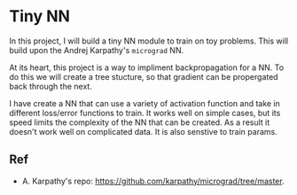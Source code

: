 # Tiny NN 

In this project, I will build a tiny NN module to train on toy problems. This will build upon the Andrej Karpathy's `micrograd` NN. 

At its heart, this project is a way to impliment backpropagation for a NN. To do this we will create a tree stucture, so that gradient can be propergated back through the next.  

I have create a NN that can use a variety of activation function and take in different loss/error functions to train. It works well on simple cases, but its speed limits the complexity of the NN that can be created. As a result it doesn't work well on complicated data. It is also senstive to train params.


## Ref
- A. Karpathy's repo: https://github.com/karpathy/micrograd/tree/master. 
